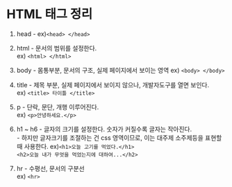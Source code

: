 # HTML 태그 정리  

1. head - 
   ex)`<head> </head>`  
   
2. html - 문서의 범위를 설정한다.  
   ex) `<html> </html>`  
   
3. body - 몸통부분, 문서의 구조, 실제 페이지에서 보이는 영역
   ex) `<body> </body>`  
   
4. title - 제목 부분, 실제 페이지에서 보이지 않으나, 개발자도구를 열면 보인다.  
   ex) `<title> 타이틀 </title>`  
   
5. p - 단락, 문단, 개행 이루어진다.  
   ex) `<p>안녕하세요.</p>`  
   
6. h1 ~ h6 - 글자의 크기를 설정한다. 숫자가 커질수록 글자는 작아진다.  
           - 하지만 글자크기를 조절하는 건 css 영역이므로, 이는 대주제 소주제등을 표현할 때 사용한다.
   ex)`<h1>오늘 고기를 먹었다.</h1>`  
      `<h2>오늘 내가 무엇을 먹었는지에 대하여...</h2>`  
      
7. hr - 수평선, 문서의 구분선  
   ex) `<hr>`  
